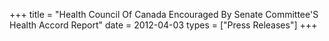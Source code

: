 +++
title = "Health Council Of Canada Encouraged By Senate Committee'S Health Accord Report"
date = 2012-04-03
types = ["Press Releases"]
+++
